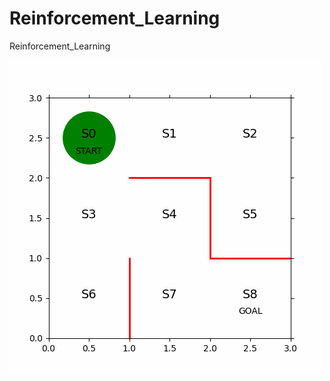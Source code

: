# Reinforcement_Learning
Reinforcement_Learning

![maze_1.gif](https://github.com/kerong2002/Reinforcement_Learning/blob/main/Book_L2/maze_1.gif)
